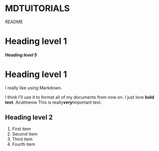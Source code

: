 # MDTUITORIALS
README
# Heading level 1
##### Heading level 5
Heading level 1
===============
I really like using Markdown.

I think I'll use it to format all of my documents from now on.
I just love __bold text__.
A*cat*meow
This is really***very***important text.
## Heading level 2
<ol>
  <li>First item</li>
  <li>Second item</li>
  <li>Third item</li>
  <li>Fourth item</li>
</ol>

